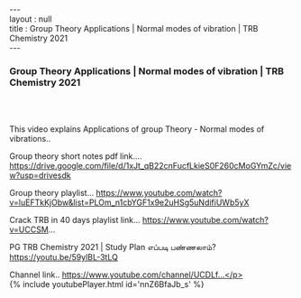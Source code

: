 ---<br>layout : null<br>title : Group Theory Applications | Normal modes of vibration | TRB Chemistry 2021<br>---<br><h3>Group Theory Applications | Normal modes of vibration | TRB Chemistry 2021</h3><br><br><p>This video explains Applications of group Theory - Normal modes of vibrations..


Group theory short notes pdf link....
https://drive.google.com/file/d/1xJt_qB22cnFucfLkieS0F260cMoGYmZc/view?usp=drivesdk

Group theory playlist...
https://www.youtube.com/watch?v=luEFTkKjObw&list=PLOm_n1cbYGF1x9e2uHSg5uNdifiUWb5yX

Crack TRB in 40 days playlist link...
https://www.youtube.com/watch?v=UCCSM...

PG TRB Chemistry 2021 | Study Plan எப்படி பண்ணலாம்?
https://youtu.be/59ylBL-3tLQ

Channel link..
https://www.youtube.com/channel/UCDLf...</p><br>{% include youtubePlayer.html id='nnZ6BfaJb_s' %}<br>